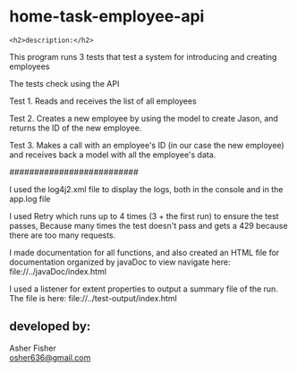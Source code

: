 <h1>home-task-employee-api</h1>

    <h2>description:</h2>

This program runs 3 tests that test a system for introducing and creating employees

The tests check using the API

Test 1.
Reads and receives the list of all employees

Test 2.
Creates a new employee by using the model to create Jason, and returns the ID of the new employee.

Test 3.
Makes a call with an employee's ID (in our case the new employee) and receives back a model with all the employee's data.

##########################

I used the log4j2.xml file to display the logs, both in the console and in the app.log file

I used Retry which runs up to 4 times (3 + the first run) to ensure the test passes,
Because many times the test doesn't pass and gets a 429 because there are too many requests.

I made documentation for all functions, and also created an HTML file for documentation organized by javaDoc to view navigate here: file://../javaDoc/index.html

I used a listener for extent properties to output a summary file of the run. The file is here: file://../test-output/index.html


<h2>developed by:</h2>
	<p>Asher Fisher<br>
		<a href="mailto:osher636@gmail.com">osher636@gmail.com</a><br></p>
